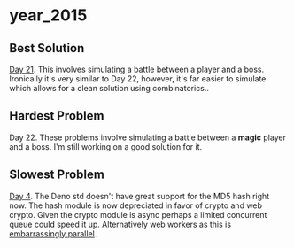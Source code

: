 # year_2015

## Best Solution

[Day 21](https://github.com/N8Brooks/deno_aoc/blob/main/year_2015/day_21.ts).
This involves simulating a battle between a player and a boss. Ironically it's
very similar to Day 22, however, it's far easier to simulate which allows for a
clean solution using combinatorics..

## Hardest Problem

Day 22. These problems involve simulating a battle between a **magic** player
and a boss. I'm still working on a good solution for it.

## Slowest Problem

[Day 4](https://github.com/N8Brooks/deno_aoc/blob/main/year_2015/day_04.ts). The
Deno std doesn't have great support for the MD5 hash right now. The hash module
is now depreciated in favor of crypto and web crypto. Given the crypto module is
async perhaps a limited concurrent queue could speed it up. Alternatively web
workers as this is
[embarrassingly parallel](https://en.wikipedia.org/wiki/Embarrassingly_parallel).
